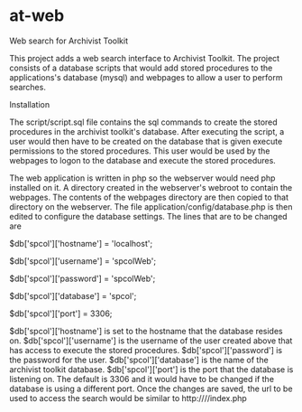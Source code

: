at-web
======

Web search for Archivist Toolkit

This project adds a web search interface to Archivist Toolkit. The project consists of a database scripts that would add stored procedures to the applications's database (mysql) and webpages to allow a user to perform searches.

Installation

The script/script.sql file contains the sql commands to create the stored procedures in the archivist toolkit's database. After executing the script, a user would then have to be created on the database that is given execute permissions to the stored procedures. This user would be used by the webpages to logon to the database and execute the stored procedures.

The web application is written in php so the webserver would need php installed on it. A directory created in the webserver's webroot to contain the webpages. The contents of the webpages directory are then copied to that directory on the webserver. The file application/config/database.php is then edited to configure the database settings. The lines that are to be changed are

$db['spcol']['hostname'] = 'localhost';

$db['spcol']['username'] = 'spcolWeb';

$db['spcol']['password'] = 'spcolWeb';

$db['spcol']['database'] = 'spcol';

$db['spcol']['port'] = 3306;

$db['spcol']['hostname'] is set to the hostname that the database resides on. $db['spcol']['username'] is the username of the user created above that has access to execute the stored procedures. $db['spcol']['password'] is the password for the user. $db['spcol']['database'] is the name of the archivist toolkit database. $db['spcol']['port'] is the port that the database is listening on. The default is 3306 and it would have to be changed if the database is using a different port. Once the changes are saved, the url to be used to access the search would be similar to http://<webserver name>/<direcotry name>/index.php

